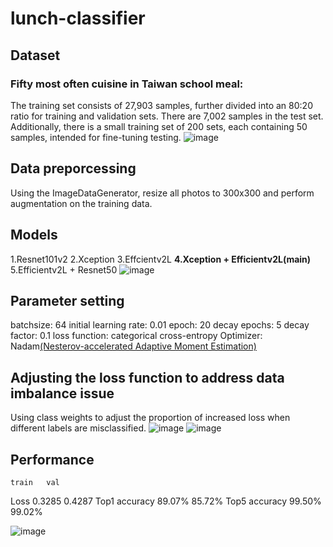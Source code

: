 # lunch-classifier
## Dataset
### Fifty most often cuisine in Taiwan school meal:
The training set consists of 27,903 samples, further divided into an 80:20 ratio for training and validation sets.
There are 7,002 samples in the test set.
Additionally, there is a small training set of 200 sets, each containing 50 samples, intended for fine-tuning testing.
![image](https://github.com/kuku000/lunch-classifier/assets/93827182/1e362b93-d538-41fd-a9ce-b6e523e63d9d)

## Data preporcessing
Using the ImageDataGenerator, resize all photos to 300x300 and perform augmentation on the training data.
## Models
1.Resnet101v2
2.Xception
3.Effcientv2L
**4.Xception + Efficientv2L(main)**
5.Efficientv2L + Resnet50
![image](https://github.com/kuku000/lunch-classifier/assets/93827182/aa27ab33-91ad-4767-b5d3-3ec7ebd256b2)
## Parameter setting
batchsize: 64
initial learning rate: 0.01
epoch: 20
decay epochs: 5
decay factor: 0.1
loss function: categorical cross-entropy
Optimizer: Nadam[(Nesterov-accelerated Adaptive Moment Estimation)](https://keras.io/api/optimizers/Nadam/)
## Adjusting the loss function to address data imbalance issue
Using class weights to adjust the proportion of increased loss when different labels are misclassified.
![image](https://github.com/kuku000/lunch-classifier/assets/93827182/15a30790-a7fd-4839-a3d1-b03fec4d61bd)
![image](https://github.com/kuku000/lunch-classifier/assets/93827182/10a5c340-5311-4c48-a5f9-2f702a90e46b)
## Performance
	train	val
Loss	0.3285	0.4287
Top1 accuracy	89.07%	85.72%
Top5 accuracy	99.50%	99.02%

![image](https://github.com/kuku000/lunch-classifier/assets/93827182/6dc77901-c58d-4273-929b-e6f0c3999e4a)

